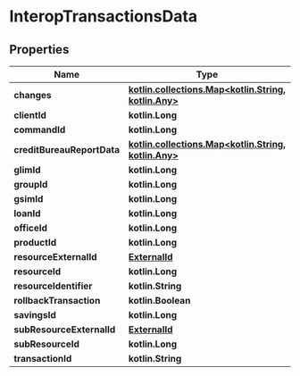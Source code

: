
# InteropTransactionsData

## Properties
| Name | Type | Description | Notes |
| ------------ | ------------- | ------------- | ------------- |
| **changes** | [**kotlin.collections.Map&lt;kotlin.String, kotlin.Any&gt;**](kotlin.Any.md) |  |  [optional] |
| **clientId** | **kotlin.Long** |  |  [optional] |
| **commandId** | **kotlin.Long** |  |  [optional] |
| **creditBureauReportData** | [**kotlin.collections.Map&lt;kotlin.String, kotlin.Any&gt;**](kotlin.Any.md) |  |  [optional] |
| **glimId** | **kotlin.Long** |  |  [optional] |
| **groupId** | **kotlin.Long** |  |  [optional] |
| **gsimId** | **kotlin.Long** |  |  [optional] |
| **loanId** | **kotlin.Long** |  |  [optional] |
| **officeId** | **kotlin.Long** |  |  [optional] |
| **productId** | **kotlin.Long** |  |  [optional] |
| **resourceExternalId** | [**ExternalId**](ExternalId.md) |  |  [optional] |
| **resourceId** | **kotlin.Long** |  |  [optional] |
| **resourceIdentifier** | **kotlin.String** |  |  [optional] |
| **rollbackTransaction** | **kotlin.Boolean** |  |  [optional] |
| **savingsId** | **kotlin.Long** |  |  [optional] |
| **subResourceExternalId** | [**ExternalId**](ExternalId.md) |  |  [optional] |
| **subResourceId** | **kotlin.Long** |  |  [optional] |
| **transactionId** | **kotlin.String** |  |  [optional] |



